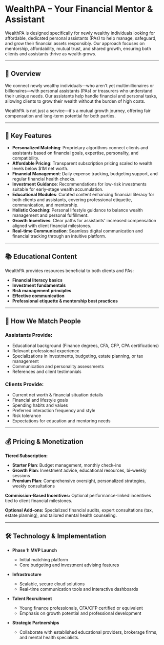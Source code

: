 # WealthPA – Your Financial Mentor & Assistant

WealthPA is designed specifically for newly wealthy individuals looking for affordable, dedicated personal assistants (PAs) to help manage, safeguard, and grow their financial assets responsibly. Our approach focuses on mentorship, affordability, mutual trust, and shared growth, ensuring both clients and assistants thrive as wealth grows.

---

## 🚀 Overview
We connect newly wealthy individuals—who aren't yet multimillionaires or billionaires—with personal assistants (PAs) or treasurers who understand their unique needs. Our assistants help handle financial and personal tasks, allowing clients to grow their wealth without the burden of high costs.

WealthPA is not just a service—it's a mutual growth journey, offering fair compensation and long-term potential for both parties.

---

## 🔑 Key Features

- **Personalized Matching**: Proprietary algorithms connect clients and assistants based on financial goals, expertise, personality, and compatibility.
- **Affordable Pricing**: Transparent subscription pricing scaled to wealth levels below $1M net worth.
- **Financial Management**: Daily expense tracking, budgeting support, and regular financial health checks.
- **Investment Guidance**: Recommendations for low-risk investments suitable for early-stage wealth accumulation.
- **Educational Modules**: Curated content enhancing financial literacy for both clients and assistants, covering professional etiquette, communication, and mentorship.
- **Holistic Coaching**: Personal lifestyle guidance to balance wealth management and personal fulfillment.
- **Growth Incentives**: Clear paths for assistants' increased compensation aligned with client financial milestones.
- **Real-time Communication**: Seamless digital communication and financial tracking through an intuitive platform.

---

## 📚 Educational Content
WealthPA provides resources beneficial to both clients and PAs:

- **Financial literacy basics**
- **Investment fundamentals**
- **Risk management principles**
- **Effective communication**
- **Professional etiquette & mentorship best practices**

---

## 📝 How We Match People

### Assistants Provide:
- Educational background (Finance degrees, CFA, CFP, CPA certifications)
- Relevant professional experience
- Specializations in investments, budgeting, estate planning, or tax management
- Communication and personality assessments
- References and client testimonials

### Clients Provide:
- Current net worth & financial situation details
- Financial and lifestyle goals
- Spending habits and values
- Preferred interaction frequency and style
- Risk tolerance
- Expectations for education and mentoring needs

---

## 💰 Pricing & Monetization

**Tiered Subscription:**
- **Starter Plan**: Budget management, monthly check-ins
- **Growth Plan**: Investment advice, educational resources, bi-weekly sessions
- **Premium Plan**: Comprehensive oversight, personalized strategies, weekly consultations

**Commission-Based Incentives:** Optional performance-linked incentives tied to client financial milestones.

**Optional Add-ons:** Specialized financial audits, expert consultations (tax, estate planning), and tailored mental health counseling.

---

## 🛠️ Technology & Implementation

- **Phase 1: MVP Launch**
  - Initial matching platform
  - Core budgeting and investment advising features

- **Infrastructure**
  - Scalable, secure cloud solutions
  - Real-time communication tools and interactive dashboards

- **Talent Recruitment**
  - Young finance professionals, CFA/CFP certified or equivalent
  - Emphasis on growth potential and professional development

- **Strategic Partnerships**
  - Collaborate with established educational providers, brokerage firms, and mental health specialists.


